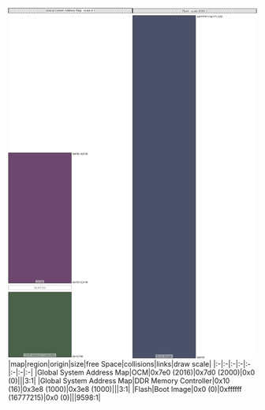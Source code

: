 ![memory map diagram](A6_region_exceeds_height-no_maxaddress_set_redux.png)
|map|region|origin|size|free Space|collisions|links|draw scale|
|:-|:-|:-|:-|:-|:-|:-|:-|
|Global System Address Map|<span style='color:(62, 11, 64)'>OCM</span>|0x7e0 (2016)|0x7d0 (2000)|0x0 (0)|||3:1|
|Global System Address Map|<span style='color:(15, 47, 14)'>DDR Memory Controller</span>|0x10 (16)|0x3e8 (1000)|0x3e8 (1000)|||3:1|
|Flash|<span style='color:(15, 24, 55)'>Boot Image</span>|0x0 (0)|0xffffff (16777215)|0x0 (0)|||9598:1|

